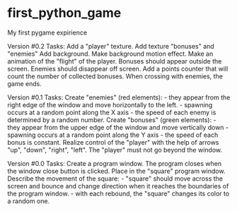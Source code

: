 # first_python_game
My first pygame expirience

Version #0.2
Tasks: 
  Add a "player" texture.
  Add texture "bonuses" and "enemies"
  Add background.
  Make background motion effect.
  Make an animation of the "flight" of the player.
  Bonuses should appear outside the screen.
  Enemies should disappear off screen.
  Add a points counter that will count the number of collected bonuses.
  When crossing with enemies, the game ends.

Version #0.1
Tasks:
  Create "enemies" (red elements):
    - they appear from the right edge of the window and move horizontally to the left.
    - spawning occurs at a random point along the X axis
    - the speed of each enemy is determined by a random number.
  Create "bonuses" (green elements):
    - they appear from the upper edge of the window and move vertically down
    - spawning occurs at a random point along the Y axis
    - the speed of each bonus is constant.
  Realize control of the "player" with the help of arrows "up", "down", "right", "left".
  The "player" must not go beyond the window.
  
 Version #0.0
 Tasks:
  Create a program window.
  The program closes when the window close button is clicked.
  Place in the "square" program window.
  Describe the movement of the square:
    - "square" should move across the screen and bounce and change direction when it reaches the boundaries of the program window.
    - with each rebound, the "square" changes its color to a random one.
